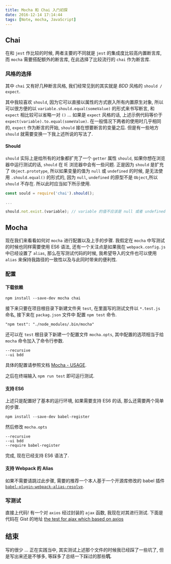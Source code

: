 ```yaml
---
title: Mocha 和 Chai 入门初探
date: 2016-12-14 17:14:44
tags: [Note, mocha, JavaScript]
---
```


## Chai

在和 `jest` 作比较的时候, 两者主要的不同就是 `jest` 的集成度比较高内置断言库, 而 `mocha` 需要搭配额外的断言库, 在此选择了比较流行的 `chai` 作为断言库.

### 风格的选择

其中 `chai` 又有好几种断言风格, 我们经常见到的其实就是 _BDD_ 风格的 `should / expect`.

其中我较喜欢 `should`, 因为它可以直接以属性的方式嵌入所有内置原生对象, 所以可以很方便的以 `variable.should.equal(someValue)` 的形式来书写断言, 和 `expect` 相比较可以省略一对 `()` ... 如果是 `expect` 风格的话, 上述示例代码等价于 `expect(variable).to.equal(someValue)`. 在一般情况下两者的使用时几乎相同的, `expect` 作为断言的开始, `should` 接在想要断言的变量之后. 但是有一些地方 `should` 就需要变换一下我上述所说的写法了.

<!--more-->

#### Should

`should` 实际上是给所有的对象都扩充了一个 `getter` 属性 `should`, 如果你想在浏览器中运行测试的话, `should` 在 IE 浏览器中会有一些问题. 正是因为 `should` 是扩充了 `Object.prototype`, 所以如果变量的值为 `null` 或 `undefined` 的时候, 是无法使用 `.should.equal()` 的形式的, 因为 `null`, `undefined` 的原型不是 `Object`,所以`should` 不存在. 所以此时应当如下所示使用.

```javascript
const sould = require('chai').should();

...

should.not.exist.(variable); // variable 的值不应该是 null 或者 undefined
```

## Mocha

现在我们来看看如何对 `mocha` 进行配置以及上手的步骤. 我假定在 `mocha` 中写测试的时候也同样需要使用 ES6 语法, 还有一个关注点是如果我在 `webpack.config.js` 中已经设置了 `alias`, 那么在写测试代码的时候, 我希望导入的文件也可以使用 `alias` 来保持我路径的一致性以及与此同时带来的便利性.

### 配置

#### 下载依赖

```shell
npm install --save-dev mocha chai
```

接下来只要在项目根目录下新建文件夹 `test`, 在里面写的测试文件以 `*.test.js` 命名, 接下来在 `packag.json` 文件中 配置 `npm test` 命令.

```
"npm test": "./node_modules/.bin/mocha"
```

还可以在 `test` 根目录下新建一个配置文件 `mocha.opts`, 其中配置的选项相当于给 `mocha` 命令加入了命令行参数.

```
--recursive
--ui bdd
```

具体的配置请参照文档 [Mocha - USAGE](http://mochajs.org/#usage).

之后在终端输入 `npm run test` 即可运行测试.

#### 支持 ES6

上述只是配置好了基本的运行环境, 如果需要支持 ES6 的话, 那么还需要两个简单的步骤.

```
npm install --save-dev babel-register
```

然后修改 `mocha.opts`

```
--recursive
--ui bdd
--require babel-register
```

完成, 现在已经支持 ES6 语法了.

#### 支持 Webpack 的 Alias

如果不需要请跳过此步骤, 需要的推荐一个本人基于一个开源库修改的 babel 插件 [`babel-plugin-webpack-alias-resolve`](https://github.com/chengjianhua/babel-plugin-webpack-alias-resolve).

### 写测试

直接上代码! 有一个对 `axios` 经过封装的 `ajax` 函数, 我现在对其进行测试. 下面是代码在 Gist 的地址 [the test for ajax which based on axios](https://gist.github.com/chengjianhua/08356304f95f477dba6f3cb977a6aa08)

## 结束

写的很少 ... 正在实践当中, 其实测试上述那个文件的时候我已经踩了一些坑了, 但是写出来还是不够多, 等踩多了总结一下踩过的那些**坑**.
